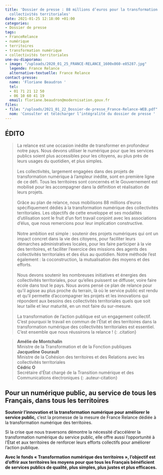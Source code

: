 ```yaml
---
title: 'Dossier de presse : 88 millions d’euros pour la transformation numérique des
  collectivités territoriales'
date: 2021-01-25 12:18:00 +01:00
categories:
- Dossier de presse
tags:
- FranceRelance
- numérique
- territoires
- transformation numérique
- collectivités territoriales
une-ou-diaporama:
- image: "/uploads/2020_01_25_FRANCE-RELANCE_1600x860-e85287.jpg"
  legende: France Relance
  alternative-textuelle: France Relance
contact-presse:
  name: 'Floriane Beaudron '
  tel:
  - 01 71 21 12 50
  - 06 10 60 41 19
  email: floriane.beaudron@modernisation.gouv.fr
files:
- file: "/uploads/2021_01_22_Dossier-de-presse_France-Relance-WEB.pdf"
  nom: 'Consulter et télécharger l’intégralité du dossier de presse '
---
```


## ÉDITO

> La relance est une occasion inédite de transformer en profondeur notre pays. Nous devons utiliser le numérique pour que les services publics soient plus accessibles pour les citoyens, au plus près de leurs usages du quotidien, et plus simples.
> <br>
> <br>
> Les collectivités, largement engagées dans des projets de transformation numérique à l’ampleur inédite, sont en première ligne de ce défi. Tous les territoires sont concernés et le Gouvernement est mobilisé pour les accompagner dans la définition et réalisation de leurs projets.
> <br>
> <br>
> Grâce au plan de relance, nous mobilisons 88 millions d’euros spécifiquement dédiés à la transformation numérique des collectivités territoriales. Les objectifs de cette enveloppe et ses modalités d’utilisation sont le fruit d’un fort travail conjoint avec les associations d’élus, que nous remercions pour leur implication constructive.
> <br>
> <br>
> Notre ambition est simple : soutenir des projets numériques qui ont un impact concret dans la vie des citoyens, pour faciliter leurs démarches administratives locales, pour les faire participer à la vie des territoires, et faciliter l’exercice des missions des agents des collectivités territoriales et des élus au quotidien. Notre méthode l’est également : la coconstruction, la mutualisation des moyens et des efforts.
> <br>
> <br>
> Nous devons soutenir les nombreuses initiatives et énergies des collectivités territoriales, pour qu’elles puissent se diffuser, voire faire école dans tout le pays. Nous avons pensé ce plan de relance pour qu’il agisse au plus proche du terrain, là où le service public est rendu et qu’il permette d’accompagner les projets et les innovations qui répondent aux besoins des collectivités territoriales quels que soit leur taille et leur maturité, en un mot faire du sur-mesure.
> <br>
> <br>
> La transformation de l’action publique est un engagement collectif. C’est pourquoi le travail en commun de l’État et des territoires dans la transformation numérique des collectivités territoriales est essentiel. C’est ensemble que nous réussirons la relance !
{: .citation}


> **Amélie de Montchalin**
> <br> Ministre de la Transformation et de la Fonction publiques
> <br>
> **Jacqueline Gourault**
> <br> Ministre de la Cohésion des territoires et des Relations avec les collectivités territoriales
> <br>
> **Cédric O**
> <br> Secrétaire d’État chargé de la Transition numérique et des Communications électroniques
{: .auteur-citation}

## Pour un numérique public, au service de tous les Français, dans tous les territoires

**Soutenir l’innovation et la transformation numérique
pour améliorer le service public,** c’est la promesse
de la mesure de France Relance dédiée à la transformation numérique des territoires.

Si la crise que nous traversons démontre la nécessité
d’accélérer la transformation numérique du service
public, elle offre aussi l’opportunité à l’État et aux
territoires de renforcer leurs efforts collectifs pour
améliorer l’action publique.

**Avec le fonds « Transformation numérique des
territoires », l’objectif est d’offrir aux territoires les moyens pour que tous les Français bénéficient de
services publics de qualité, plus simples, plus justes
et plus efficaces.**
